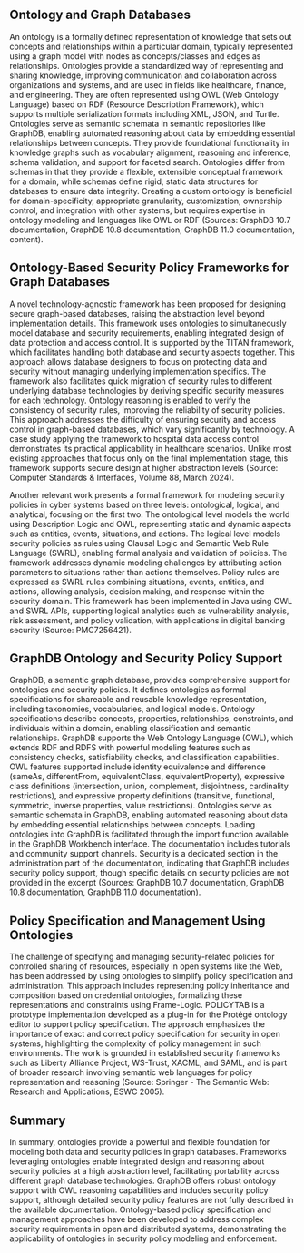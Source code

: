 ## Ontology and Graph Databases
An ontology is a formally defined representation of knowledge that sets out concepts and relationships within a particular domain, typically represented using a graph model with nodes as concepts/classes and edges as relationships. Ontologies provide a standardized way of representing and sharing knowledge, improving communication and collaboration across organizations and systems, and are used in fields like healthcare, finance, and engineering. They are often represented using OWL (Web Ontology Language) based on RDF (Resource Description Framework), which supports multiple serialization formats including XML, JSON, and Turtle. Ontologies serve as semantic schemata in semantic repositories like GraphDB, enabling automated reasoning about data by embedding essential relationships between concepts. They provide foundational functionality in knowledge graphs such as vocabulary alignment, reasoning and inference, schema validation, and support for faceted search. Ontologies differ from schemas in that they provide a flexible, extensible conceptual framework for a domain, while schemas define rigid, static data structures for databases to ensure data integrity. Creating a custom ontology is beneficial for domain-specificity, appropriate granularity, customization, ownership control, and integration with other systems, but requires expertise in ontology modeling and languages like OWL or RDF (Sources: GraphDB 10.7 documentation, GraphDB 10.8 documentation, GraphDB 11.0 documentation, content).

## Ontology-Based Security Policy Frameworks for Graph Databases
A novel technology-agnostic framework has been proposed for designing secure graph-based databases, raising the abstraction level beyond implementation details. This framework uses ontologies to simultaneously model database and security requirements, enabling integrated design of data protection and access control. It is supported by the TITAN framework, which facilitates handling both database and security aspects together. This approach allows database designers to focus on protecting data and security without managing underlying implementation specifics. The framework also facilitates quick migration of security rules to different underlying database technologies by deriving specific security measures for each technology. Ontology reasoning is enabled to verify the consistency of security rules, improving the reliability of security policies. This approach addresses the difficulty of ensuring security and access control in graph-based databases, which vary significantly by technology. A case study applying the framework to hospital data access control demonstrates its practical applicability in healthcare scenarios. Unlike most existing approaches that focus only on the final implementation stage, this framework supports secure design at higher abstraction levels (Source: Computer Standards & Interfaces, Volume 88, March 2024).

Another relevant work presents a formal framework for modeling security policies in cyber systems based on three levels: ontological, logical, and analytical, focusing on the first two. The ontological level models the world using Description Logic and OWL, representing static and dynamic aspects such as entities, events, situations, and actions. The logical level models security policies as rules using Clausal Logic and Semantic Web Rule Language (SWRL), enabling formal analysis and validation of policies. The framework addresses dynamic modeling challenges by attributing action parameters to situations rather than actions themselves. Policy rules are expressed as SWRL rules combining situations, events, entities, and actions, allowing analysis, decision making, and response within the security domain. This framework has been implemented in Java using OWL and SWRL APIs, supporting logical analytics such as vulnerability analysis, risk assessment, and policy validation, with applications in digital banking security (Source: PMC7256421).

## GraphDB Ontology and Security Policy Support
GraphDB, a semantic graph database, provides comprehensive support for ontologies and security policies. It defines ontologies as formal specifications for shareable and reusable knowledge representation, including taxonomies, vocabularies, and logical models. Ontology specifications describe concepts, properties, relationships, constraints, and individuals within a domain, enabling classification and semantic relationships. GraphDB supports the Web Ontology Language (OWL), which extends RDF and RDFS with powerful modeling features such as consistency checks, satisfiability checks, and classification capabilities. OWL features supported include identity equivalence and difference (sameAs, differentFrom, equivalentClass, equivalentProperty), expressive class definitions (intersection, union, complement, disjointness, cardinality restrictions), and expressive property definitions (transitive, functional, symmetric, inverse properties, value restrictions). Ontologies serve as semantic schemata in GraphDB, enabling automated reasoning about data by embedding essential relationships between concepts. Loading ontologies into GraphDB is facilitated through the import function available in the GraphDB Workbench interface. The documentation includes tutorials and community support channels. Security is a dedicated section in the administration part of the documentation, indicating that GraphDB includes security policy support, though specific details on security policies are not provided in the excerpt (Sources: GraphDB 10.7 documentation, GraphDB 10.8 documentation, GraphDB 11.0 documentation).

## Policy Specification and Management Using Ontologies
The challenge of specifying and managing security-related policies for controlled sharing of resources, especially in open systems like the Web, has been addressed by using ontologies to simplify policy specification and administration. This approach includes representing policy inheritance and composition based on credential ontologies, formalizing these representations and constraints using Frame-Logic. POLICYTAB is a prototype implementation developed as a plug-in for the Protégé ontology editor to support policy specification. The approach emphasizes the importance of exact and correct policy specification for security in open systems, highlighting the complexity of policy management in such environments. The work is grounded in established security frameworks such as Liberty Alliance Project, WS-Trust, XACML, and SAML, and is part of broader research involving semantic web languages for policy representation and reasoning (Source: Springer - The Semantic Web: Research and Applications, ESWC 2005).

## Summary
In summary, ontologies provide a powerful and flexible foundation for modeling both data and security policies in graph databases. Frameworks leveraging ontologies enable integrated design and reasoning about security policies at a high abstraction level, facilitating portability across different graph database technologies. GraphDB offers robust ontology support with OWL reasoning capabilities and includes security policy support, although detailed security policy features are not fully described in the available documentation. Ontology-based policy specification and management approaches have been developed to address complex security requirements in open and distributed systems, demonstrating the applicability of ontologies in security policy modeling and enforcement.